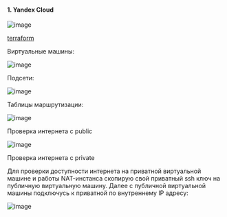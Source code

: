#### 1. Yandex Cloud

![image](https://github.com/inyushov/devops-netology/assets/127683348/385ddc29-16d6-4c8d-bb06-847012e02f88)

[terraform](https://github.com/inyushov/devops-netology/tree/main/work/clopro_01/src)

Виртуальные машины:

![image](https://github.com/inyushov/devops-netology/assets/127683348/278c652c-4d44-4e45-91f7-16312f55e64d)

Подсети:

![image](https://github.com/inyushov/devops-netology/assets/127683348/37594344-c3b4-4200-9504-118be1bf401b)

Таблицы маршрутизации: 

![image](https://github.com/inyushov/devops-netology/assets/127683348/6c32bb52-8c2e-4e31-9b47-ba567340ef1f)

Проверка интернета с public

![image](https://github.com/inyushov/devops-netology/assets/127683348/06225e28-7592-4e7c-8495-9a9bc0c82337)

Проверка интернета с private

Для проверки доступности интернета на приватной виртуальной машине и работы NAT-инстанса скопирую свой приватный ssh ключ на публичную виртуальную машину. Далее с публичной виртуальной машины подключусь к приватной по внутреннему IP адресу:

![image](https://github.com/inyushov/devops-netology/assets/127683348/e27afbe5-3e52-429b-aa4c-d0e76b394d8c)



